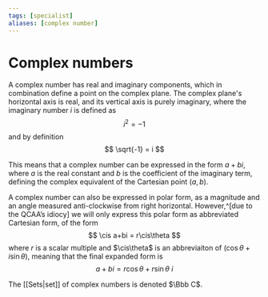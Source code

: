 ```yaml
---
tags: [specialist]
aliases: [complex number]
---
```

$$
\newcommand{\cis}{\operatorname{cis}}
\newcommand{\C}{\Bbb C}
\newcommand{\Z}{\Bbb Z}
\newcommand{\R}{\Bbb R}
\newcommand{\N}{\Bbb N}
\newcommand{\Q}{\Bbb Q}
\newcommand{\I}{\Bbb I}$$

# Complex numbers
A complex number has real and imaginary components, which in combination define a point on the complex plane. The complex plane's horizontal axis is real, and its vertical axis is purely imaginary, where the imaginary number $i$ is defined as
$$ i^2 = -1 $$
and by definition
$$ \sqrt{-1} = i $$

This means that a complex number can be expressed in the form $a+bi$, where $a$ is the real constant and $b$ is the coefficient of the imaginary term, defining the complex equivalent of the Cartesian point $(a, b)$.

A complex number can also be expressed in polar form, as a magnitude and an angle measured anti-clockwise from right horizontal. However,^[due to the QCAA’s idiocy] we will only express this polar form as abbreviated Cartesian form, of the form
$$ \cis a+bi = r\cis\theta $$
where $r$ is a scalar multiple and $\cis\theta$ is an abbreviaiton of $(\cos\theta+i\sin\theta)$, meaning that the final expanded form is 
$$ a+bi = r\cos\theta+r\sin\theta \ i $$

The [[Sets|set]] of complex numbers is denoted $\Bbb C$.